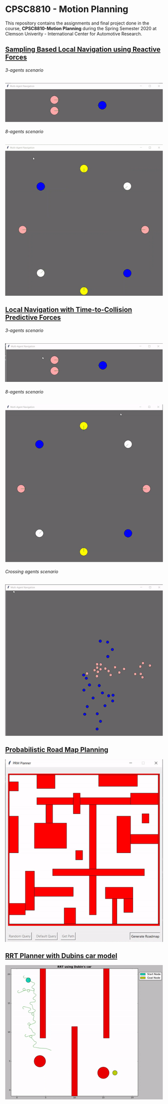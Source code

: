 # CPSC8810 - Motion Planning

This repository contains the assignments and final project done in the course, **CPSC8810-Motion Planning** during the Spring Semester 2020 at Clemson Univerity - International Center for Automotive Research.

## [Sampling Based Local Navigation using Reactive Forces](https://github.com/Huzefa-Kagalwala/CPSC_8810-Motion-Planning/tree/master/1-Sampling%20based%20Local%20Navigation)
###### 3-agents scenario
![](https://github.com/Huzefa-Kagalwala/CPSC_8810-Motion-Planning/blob/master/1-Sampling%20based%20Local%20Navigation/3-agents.gif)

###### 8-agents scenario
![](https://github.com/Huzefa-Kagalwala/CPSC_8810-Motion-Planning/blob/master/1-Sampling%20based%20Local%20Navigation/8-agents.gif)

## [Local Navigation with Time-to-Collision Predictive Forces](https://github.com/Huzefa-Kagalwala/CPSC_8810-Motion-Planning/tree/master/2-TTC%20Forces%20based%20Navigation)
###### 3-agents scenario 
![](https://github.com/Huzefa-Kagalwala/CPSC_8810-Motion-Planning/blob/master/2-TTC%20Forces%20based%20Navigation/3-agents.gif)

###### 8-agents scenario
![](https://github.com/Huzefa-Kagalwala/CPSC_8810-Motion-Planning/blob/master/2-TTC%20Forces%20based%20Navigation/8-agents.gif)

###### Crossing agents scenario
![](https://github.com/Huzefa-Kagalwala/CPSC_8810-Motion-Planning/blob/master/2-TTC%20Forces%20based%20Navigation/crossing-agents.gif)

## [Probabilistic Road Map Planning](https://github.com/Huzefa-Kagalwala/CPSC_8810-Motion-Planning/tree/master/4-Probabilistic%20Roadmap%20Method)
![](https://github.com/Huzefa-Kagalwala/CPSC_8810-Motion-Planning/blob/master/4-Probabilistic%20Roadmap%20Method/PRM.gif)

## [RRT Planner with Dubins car model](https://github.com/Huzefa-Kagalwala/CPSC_8810-Motion-Planning/tree/master/FP-RRT%20using%20Dubins%20Car%20Model)
![](https://github.com/Huzefa-Kagalwala/CPSC_8810-Motion-Planning/blob/master/FP-RRT%20using%20Dubins%20Car%20Model/RRT_video.gif)